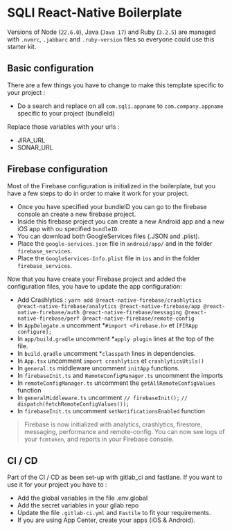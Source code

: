 # SQLI React-Native Boilerplate

Versions of Node (`22.6.0`), Java (`Java 17`) and Ruby (`3.2.5`) are managed with `.nvmrc`, `.jabbarc` and `.ruby-version` files so everyone could use this starter kit.

## Basic configuration

There are a few things you have to change to make this template specific to your project :

- Do a search and replace on all `com.sqli.appname` to `com.company.appname` specific to your project (bundleId)

Replace those variables with your urls :

- JIRA_URL
- SONAR_URL

## Firebase configuration

Most of the Firebase configuration is initialized in the boilerplate, but you have a few steps to do in order to make it work for your project.

- Once you have specified your bundleID you can go to the firebase console an create a new firebase project.
- Inside this firebase project you can create a new Android app and a new iOS app with ou specified `bundleID`.
- You can download both GoogleServices files (.JSON and .plist).
- Place the `google-services.json` file in `android/app/` and in the folder `firebase_services`.
- Place the `GoogleServices-Info.plist` file in `ios` and in the folder `firebase_services`.

Now that you have create your Firebase project and added the configuration files, you have to update the app configuration:

- Add Crashlytics : `yarn add @react-native-firebase/crashlytics @react-native-firebase/analytics @react-native-firebase/app @react-native-firebase/auth @react-native-firebase/messaging @react-native-firebase/perf @react-native-firebase/remote-config`
- In `AppDelegate.m` uncomment \*`#import <Firebase.h>` et `[FIRApp configure];`
- In `app/build.gradle` uncomment \*`apply plugin` lines at the top of the file.
- In `build.gradle` uncomment \*`classpath` lines in dependencies.
- In `App.tsx` uncomment `import crashlytics` et `crashlyticsUtils()`
- In `general.ts` middleware uncomment `initApp` functions.
- In `firebaseInit.ts` and `RemoteConfigManager.ts` uncomment the imports
- In `remoteConfigManager.ts` uncomment the `getAllRemoteConfigValues` function
- In `generalMiddleware.ts` uncomment `// firebaseInit();` `// dispatch(fetchRemoteConfigValues());`
- In `firebaseInit.ts` uncomment `setNotificationsEnabled` function

> Firebase is now initialized with analytics, crashlytics, firestore, messaging, performance and remote-config.
> You can now see logs of your `fcmtoken`, and reports in your Firebase console.

## CI / CD

Part of the CI / CD as been set-up with gitlab_ci and fastlane.
If you want to use it for your project you have to :

- Add the global variables in the file .env.global
- Add the secret variables in your gilab repo
- Update the file `.gitlab-ci.yml` and `Fastile` to fit your requirements.
- If you are using App Center, create your apps (iOS & Android).
